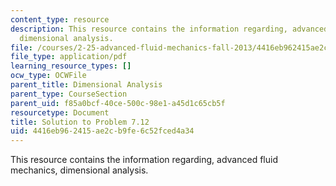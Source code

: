 ```yaml
---
content_type: resource
description: This resource contains the information regarding, advanced fluid mechanics,
  dimensional analysis.
file: /courses/2-25-advanced-fluid-mechanics-fall-2013/4416eb962415ae2cb9fe6c52fced4a34_MIT2_25F13_Shapi7.12_Solut.pdf
file_type: application/pdf
learning_resource_types: []
ocw_type: OCWFile
parent_title: Dimensional Analysis
parent_type: CourseSection
parent_uid: f85a0bcf-40ce-500c-98e1-a45d1c65cb5f
resourcetype: Document
title: Solution to Problem 7.12
uid: 4416eb96-2415-ae2c-b9fe-6c52fced4a34
---
```

This resource contains the information regarding, advanced fluid mechanics, dimensional analysis.
